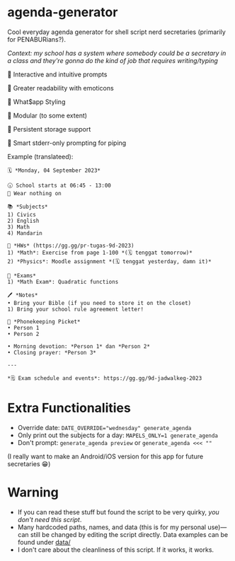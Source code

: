 # agenda-generator
Cool everyday agenda generator for shell script nerd secretaries (primarily for PENABURians?).

*Context: my school has a system where somebody could be a secretary in a class and they're gonna do the kind of job that requires writing/typing*

🌟 Interactive and intuitive prompts

🌟 Greater readability with emoticons

🌟 What$app Styling

🌟 Modular (to some extent)

🌟 Persistent storage support

🌟 Smart stderr-only prompting for piping


Example (translateed):
```
🗓️ *Monday, 04 September 2023*

🕡 School starts at 06:45 - 13:00 
👕 Wear nothing on

📚 *Subjects*
1) Civics
2) English
3) Math
4) Mandarin

📔 *HWs* (https://gg.gg/pr-tugas-9d-2023)
1) *Math*: Exercise from page 1-100 *(🗓️ tenggat tomorrow)*
2) *Physics*: Moodle assignment *(🗓️ tenggat yesterday, damn it)*

📄 *Exams*
1) *Math Exam*: Quadratic functions

🖊️ *Notes*
• Bring your Bible (if you need to store it on the closet)
1) Bring your school rule agreement letter!

📱 *Phonekeeping Picket*
• Person 1
• Person 2

• Morning devotion: *Person 1* dan *Person 2*
• Closing prayer: *Person 3*

---

*🗒 Exam schedule and events*: https://gg.gg/9d-jadwalkeg-2023
```


# Extra Functionalities

- Override date: `DATE_OVERRIDE="wednesday" generate_agenda`
- Only print out the subjects for a day: `MAPELS_ONLY=1 generate_agenda`
- Don't prompt: `generate_agenda preview` or `generate_agenda <<< ""`

(I really want to make an Android/iOS version for this app for future secretaries 😁)

# Warning
- If you can read these stuff but found the script to be very quirky, *you don't need this script*.
- Many hardcoded paths, names, and data (this is for my personal use)—can still be changed by editing the script directly. Data examples can be found under [data/](data/)
- I don't care about the cleanliness of this script. If it works, it works.
